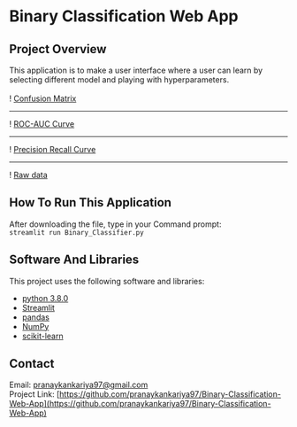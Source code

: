 
# Binary Classification Web App

## Project Overview
This application is to make a user interface where a user can learn by selecting different model and playing with hyperparameters.<br><br>
! [Confusion Matrix](https://github.com/pranaykankariya97/Binary-Classification-Web-App/blob/master/Images/confusion-matrix.png?raw=true)

---
! [ROC-AUC Curve](https://github.com/pranaykankariya97/Binary-Classification-Web-App/blob/master/Images/roc-auc.png?raw=True)

---
! [Precision Recall Curve](https://github.com/pranaykankariya97/Binary-Classification-Web-App/blob/master/Images/precision-recall.png?raw=True)

---
! [Raw data](https://github.com/pranaykankariya97/Binary-Classification-Web-App/blob/master/Images/data.png?raw=True)

## How To Run This Application
After downloading the file, type in your Command prompt:<br>
`streamlit run Binary_Classifier.py`

## Software And Libraries
This project uses the following software and libraries:
* [python 3.8.0](https://www.python.org/downloads/release/python-380/)
* [Streamlit](https://www.streamlit.io/)
* [pandas](https://pandas.pydata.org/)
* [NumPy](https://numpy.org/)
* [scikit-learn](https://scikit-learn.org/stable/)

## Contact
Email: pranaykankariya97@gmail.com <br>
Project Link: [https://github.com/pranaykankariya97/Binary-Classification-Web-App](https://github.com/pranaykankariya97/Binary-Classification-Web-App)

